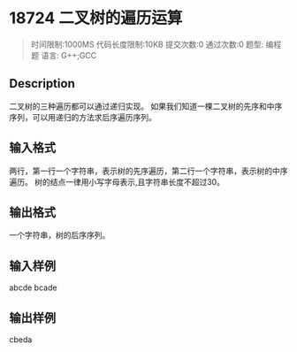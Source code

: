 # 18724 二叉树的遍历运算
>时间限制:1000MS  代码长度限制:10KB
提交次数:0 通过次数:0
题型: 编程题   语言: G++;GCC

## Description
二叉树的三种遍历都可以通过递归实现。
如果我们知道一棵二叉树的先序和中序序列，可以用递归的方法求后序遍历序列。



## 输入格式
两行，第一行一个字符串，表示树的先序遍历，第二行一个字符串，表示树的中序遍历。
树的结点一律用小写字母表示,且字符串长度不超过30。


## 输出格式
一个字符串，树的后序序列。


## 输入样例
abcde
bcade


## 输出样例
cbeda